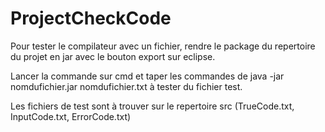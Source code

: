# ProjectCheckCode

Pour tester le compilateur avec un fichier, rendre le package du repertoire du projet en jar avec le bouton export sur eclipse.

Lancer la commande sur cmd et taper les commandes de java -jar nomdufichier.jar nomdufichier.txt à tester du fichier test.

Les fichiers de test sont à trouver sur le repertoire src (TrueCode.txt, InputCode.txt, ErrorCode.txt)

